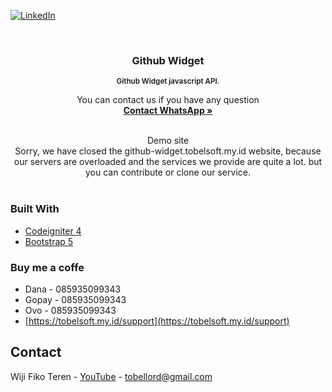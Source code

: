 <div id="top"></div>

[![LinkedIn][linkedin-shield]][linkedin-url]



<!-- PROJECT LOGO -->
<br />
<div align="center">
  <h3 align="center">Github Widget</h3>
  <small align="center" style="margin-bottom: 30px; font-weight: 600;">Github Widget javascript API.</small>

  <p align="center">
    You can contact us if you have any question
    <br />
    <a target="_blank" href="https://wa.me/6285935099343"><strong>Contact WhatsApp »</strong></a>
    <br />
    <br />
  </p>
  
  <p align="center">
    Demo site
    <br />
    Sorry, we have closed the github-widget.tobelsoft.my.id website, because our servers are overloaded and the services we provide are quite a lot. but you can contribute or clone our service.
    <br />
    <br />
  </p>
</div>

### Built With

* [Codeigniter 4](https://codeigniter.com)
* [Bootstrap 5](https://getbootstrap.com)

### Buy me a coffe

* Dana - 085935099343
* Gopay - 085935099343
* Ovo - 085935099343
* [https://tobelsoft.my.id/support](https://tobelsoft.my.id/support)

## Contact

Wiji Fiko Teren - [YouTube](https://www.youtube.com/channel/UCg0vH4hDGuLQlAxtfGCSL9A) - tobellord@gmail.com

[linkedin-shield]: https://img.shields.io/badge/-LinkedIn-black.svg?style=for-the-badge&logo=linkedin&colorB=555
[linkedin-url]: https://www.linkedin.com/in/wiji-fiko-teren-4a7a00219/
